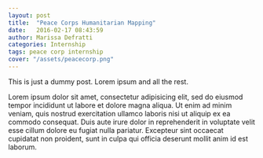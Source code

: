 ```yaml
---
layout: post
title:  "Peace Corps Humanitarian Mapping"
date:   2016-02-17 08:43:59
author: Marissa Defratti
categories: Internship
tags: peace corp internship
cover: "/assets/peacecorp.png"
---
```


This is just a dummy post. Lorem ipsum and all the rest.

Lorem ipsum dolor sit amet, consectetur adipisicing elit, sed do eiusmod
tempor incididunt ut labore et dolore magna aliqua. Ut enim ad minim veniam,
quis nostrud exercitation ullamco laboris nisi ut aliquip ex ea commodo
consequat. Duis aute irure dolor in reprehenderit in voluptate velit esse
cillum dolore eu fugiat nulla pariatur. Excepteur sint occaecat cupidatat non
proident, sunt in culpa qui officia deserunt mollit anim id est laborum.






[Peace Corps Internship]: https://docs.google.com/document/d/1eginbe2GjVAWj71EAqoxgvqna4FvIuF_otGVF60vRWI/edit
